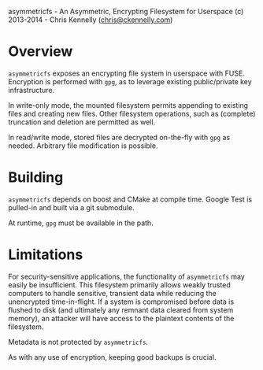 asymmetricfs - An Asymmetric, Encrypting Filesystem for Userspace
(c) 2013-2014 - Chris Kennelly (chris@ckennelly.com)

Overview
========

`asymmetricfs` exposes an encrypting file system in userspace with FUSE.  Encryption is performed with `gpg`, as to leverage existing public/private key infrastructure.

In write-only mode, the mounted filesystem permits appending to existing files and creating new files.  Other filesystem operations, such as (complete) truncation and deletion are permitted as well.

In read/write mode, stored files are decrypted on-the-fly with `gpg` as needed.  Arbitrary file modification is possible.

Building
========

`asymmetricfs` depends on boost and CMake at compile time.  Google Test is pulled-in and built via a git submodule.

At runtime, `gpg` must be available in the path.

Limitations
===========

For security-sensitive applications, the functionality of `asymmetricfs` may easily be insufficient.  This filesystem primarily allows weakly trusted computers to handle sensitive, transient data while reducing the unencrypted time-in-flight.  If a system is compromised before data is flushed to disk (and ultimately any remnant data cleared from system memory), an attacker will have access to the plaintext contents of the filesystem.

Metadata is not protected by `asymmetricfs`.

As with any use of encryption, keeping good backups is crucial.
